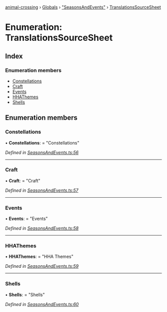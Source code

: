 [animal-crossing](../README.md) › [Globals](../globals.md) › ["SeasonsAndEvents"](../modules/_seasonsandevents_.md) › [TranslationsSourceSheet](_seasonsandevents_.translationssourcesheet.md)

# Enumeration: TranslationsSourceSheet

## Index

### Enumeration members

* [Constellations](_seasonsandevents_.translationssourcesheet.md#constellations)
* [Craft](_seasonsandevents_.translationssourcesheet.md#craft)
* [Events](_seasonsandevents_.translationssourcesheet.md#events)
* [HHAThemes](_seasonsandevents_.translationssourcesheet.md#hhathemes)
* [Shells](_seasonsandevents_.translationssourcesheet.md#shells)

## Enumeration members

###  Constellations

• **Constellations**: = "Constellations"

*Defined in [SeasonsAndEvents.ts:56](https://github.com/Norviah/animal-crossing/blob/ba83c61/module/types/SeasonsAndEvents.ts#L56)*

___

###  Craft

• **Craft**: = "Craft"

*Defined in [SeasonsAndEvents.ts:57](https://github.com/Norviah/animal-crossing/blob/ba83c61/module/types/SeasonsAndEvents.ts#L57)*

___

###  Events

• **Events**: = "Events"

*Defined in [SeasonsAndEvents.ts:58](https://github.com/Norviah/animal-crossing/blob/ba83c61/module/types/SeasonsAndEvents.ts#L58)*

___

###  HHAThemes

• **HHAThemes**: = "HHA Themes"

*Defined in [SeasonsAndEvents.ts:59](https://github.com/Norviah/animal-crossing/blob/ba83c61/module/types/SeasonsAndEvents.ts#L59)*

___

###  Shells

• **Shells**: = "Shells"

*Defined in [SeasonsAndEvents.ts:60](https://github.com/Norviah/animal-crossing/blob/ba83c61/module/types/SeasonsAndEvents.ts#L60)*
